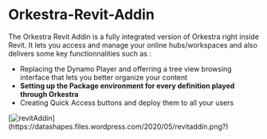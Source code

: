 # Orkestra-Revit-Addin

The Orkestra Revit Addin is a fully integrated version of Orkestra right inside Revit. It lets you access and manage your online hubs/workspaces and also delivers some key functionnalities such as :

* Replacing the Dynamo Player and offerring a tree view browsing interface that lets you better organize your content
* **Setting up the Package environment for every definition played through Orkestra**
* Creating Quick Access buttons and deploy them to all your users

[![revitAddin](https://datashapes.files.wordpress.com/2020/05/revitaddin.png?)](https://datashapes.files.wordpress.com/2020/05/revitaddin.png?)

